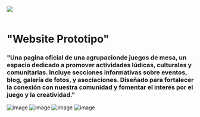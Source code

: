 <img src="https://user-images.githubusercontent.com/73097560/115834477-dbab4500-a447-11eb-908a-139a6edaec5c.gif"><br><br>

<h1>"Website Prototipo"  </h1>

<h3>
"Una pagina oficial de una agrupacionde juegos de mesa, un espacio dedicado a promover actividades lúdicas, culturales y comunitarias. Incluye secciones informativas sobre eventos, blog, galería de fotos, y asociaciones. Diseñado para fortalecer la conexión con nuestra comunidad y fomentar el interés por el juego y la creatividad."

</h3>

![image](https://github.com/user-attachments/assets/c5c2ee64-3c42-49dc-b2a9-02b4dd7eacbb)
![image](https://github.com/user-attachments/assets/50a28930-c251-4f90-a413-9acae8ee219d)
![image](https://github.com/user-attachments/assets/35b84865-5443-46a5-8aa2-8ce0fa654f8b)
![image](https://github.com/user-attachments/assets/208375b8-a7ce-4726-ac1a-c0c148e0d1d7)
